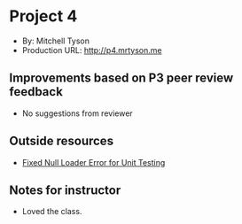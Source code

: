 # Project 4

- By: Mitchell Tyson
- Production URL: <http://p4.mrtyson.me>

## Improvements based on P3 peer review feedback

- No suggestions from reviewer

## Outside resources

- [Fixed Null Loader Error for Unit Testing](https://github.com/vuetifyjs/vue-cli-plugin-vuetify/issues/101)

## Notes for instructor

- Loved the class.
